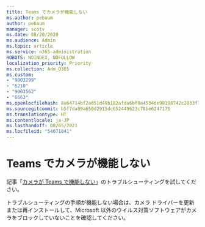 ```yaml
---
title: Teams でカメラが機能しない
ms.author: pebaum
author: pebaum
manager: scotv
ms.date: 08/20/2020
ms.audience: Admin
ms.topic: article
ms.service: o365-administration
ROBOTS: NOINDEX, NOFOLLOW
localization_priority: Priority
ms.collection: Adm_O365
ms.custom:
- "9003299"
- "6210"
- "9003562"
- "6663"
ms.openlocfilehash: 8a64714bf2a651d49b182afda6bf0a4534de98198742c2833f7ba9deb93e1c38
ms.sourcegitcommit: b5f7da89a650d2915dc652449623c78be6247175
ms.translationtype: HT
ms.contentlocale: ja-JP
ms.lasthandoff: 08/05/2021
ms.locfileid: "54071841"
---
```

# <a name="camera-isnt-working-in-teams"></a>Teams でカメラが機能しない

記事「[カメラが Teams で機能しない](https://support.microsoft.com/office/my-camera-isn-t-working-in-teams-9581983b-c6f9-40e3-b0d8-122857972ade)」のトラブルシューティングを試してください。

トラブルシューティングの手順が機能しない場合は、カメラ ドライバーを更新または再インストールして、Microsoft 以外のウイルス対策ソフトウェアがカメラをブロックしていないことを確認してください。
